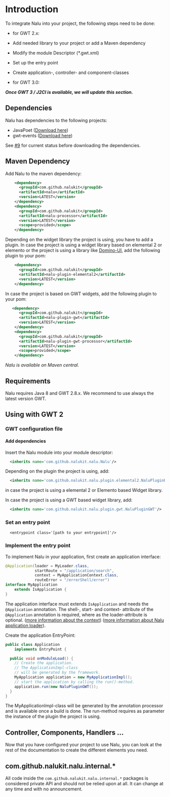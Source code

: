 # Introduction
To integrate Nalu into your project, the following steps need to be done:

* for GWT 2.x:
 * Add needed library to your project or add a Maven dependency
 * Modify the module Descriptor (*.gwt.xml)
 * Set up the entry point
 * Create application-, controller- and component-classes

* for GWT 3.0:

***Once GWT 3 / J2Cl is available, we will update this section.***

## Dependencies
Nalu has dependencies to the following projects:
* JavaPoet ([Download here](https://github.com/square/javapoet/releases))
* gwt-events  ([Download here](https://github.com/gwtproject/gwt-events))

See [#9](https://github.com/NaluKit/nalu/issues/9) for current status before downloading the dependencies.

## Maven Dependency
Add Nalu to the maven dependency:

```XML
    <dependency>
      <groupId>com.github.nalukit</groupId>
      <artifactId>nalu</artifactId>
      <version>LATEST</version>
    </dependency>
    <dependency>
      <groupId>com.github.nalukit</groupId>
      <artifactId>nalu-processor</artifactId>
      <version>LATEST</version>
      <scope>provided</scope>
    </dependency>
```
Depending on the widget library the project is using, you have to add a plugin.
In case the project is using a widget library based on elemental 2 or elemento or the project is using a library like [Domino-UI](https://github.com/DominoKit/domino-ui), add the following plugin to your pom:

```XML
    <dependency>
      <groupId>com.github.nalukit</groupId>
      <artifactId>nalu-plugin-elemental2</artifactId>
      <version>LATEST</version>
    </dependency>
```
In case the project is based on GWT widgets, add the following plugin to your pom:

```XML
   <dependency>
      <groupId>com.github.nalukit</groupId>
      <artifactId>nalu-plugin-gwt</artifactId>
      <version>LATEST</version>
    </dependency>
    <dependency>
      <groupId>com.github.nalukit</groupId>
      <artifactId>nalu-plugin-gwt-processor</artifactId>
      <version>LATEST</version>
      <scope>provided</scope>
    </dependency>
```

*Nalu is available on Maven central.*

## Requirements
Nalu requires Java 8 and GWT 2.8.x. We recommend to use always the latest version GWT.

## Using with GWT 2
### GWT configuration file
#### Add dependencies
Insert the Nalu module into your module descriptor:

```XML
  <inherits name='com.github.nalukit.nalu.Nalu'/>
```
Depending on the plugin the project is using, add:

```XML
  <inherits name='com.github.nalukit.nalu.plugin.elemental2.NaluPluginElemental2'/>
```
in case the project is using a elemental 2 or Elemento based Widget library.

In case the project is using a GWT based widget library, add:

```XML
  <inherits name='com.github.nalukit.nalu.plugin.gwt.NaluPluginGWT'/>
```

### Set an entry point
```
  <entrypoint class='[path to your entrypoint]'/>
````

### Implement the entry point
To implement Nalu in your application, first create an application interface:

```Java
@Application(loader = MyLoader.class,
             startRoute = "/application/search",
             context = MyApplicationContext.class,
             routeError = "/errorShell/error")
interface MyApplication
    extends IsApplication {
}
```
The application interface must extends ``IsApplication`` and needs the ``@Application`` annotation.
The shell-, start- and context- attribute of the ``@Application`` annotation is required, where as the loader-attribute is optional.
([more information about the context](https://github.com/NaluKit/nalu/wiki/06.-Application-Context))
([more information about Nalu application loader](https://github.com/NaluKit/nalu/wiki/05.-Application-Loader)).

Create the application EntryPoint:

```Java
public class Application
    implements EntryPoint {

  public void onModuleLoad() {
    // Create the application.
    // The ApplicationImpl-class
    // will be generated by the framework.
    MyApplication application = new MyApplicationImpl();
    // start the application by calling the run()-method.
    application.run(new NaluPluginGWT());
  }
}
```
The MyApplicationImpl-class will be generated by the annotation processor and is available once a build is done. The run-method requires as parameter the instance of the plugin the project is using.

## Controller, Components, Handlers ...
Now that you have configured your project to use Nalu, you can look at the rest of the documentation to create the different elements you need.

## com.github.nalukit.nalu.internal.*
All code inside the ```com.github.nalukit.nalu.internal.*``` packages is considered private API and should not be relied upon at all. It can change at any time and with no announcement.
